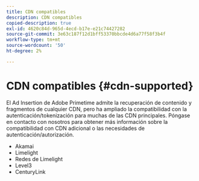 ```yaml
---
title: CDN compatibles
description: CDN compatibles
copied-description: true
exl-id: 4620c84d-965d-4ecd-b17e-e21c74427282
source-git-commit: 3e63c187f12d1bff53370bbcde4d6a77f58f3b4f
workflow-type: tm+mt
source-wordcount: '50'
ht-degree: 2%

---
```


# CDN compatibles {#cdn-supported}

El Ad Insertion de Adobe Primetime admite la recuperación de contenido y fragmentos de cualquier CDN, pero ha ampliado la compatibilidad con la autenticación/tokenización para muchas de las CDN principales.  Póngase en contacto con nosotros para obtener más información sobre la compatibilidad con CDN adicional o las necesidades de autenticación/autorización.

* Akamai
* Limelight
* Redes de Limelight
* Level3
* CenturyLink
